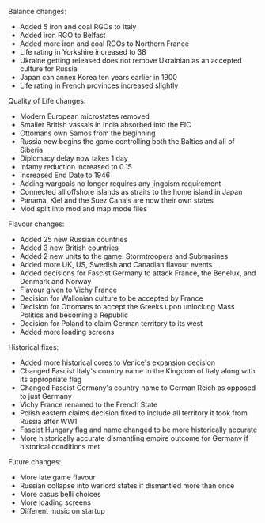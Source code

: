 Balance changes:

- Added 5 iron and coal RGOs to Italy
- Added iron RGO to Belfast
- Added more iron and coal RGOs to Northern France
- Life rating in Yorkshire increased to 38
- Ukraine getting released does not remove Ukrainian as an accepted culture for Russia
- Japan can annex Korea ten years earlier in 1900
- Life rating in French provinces increased slightly

Quality of Life changes:

- Modern European microstates removed
- Smaller British vassals in India absorbed into the EIC
- Ottomans own Samos from the beginning
- Russia now begins the game controlling both the Baltics and all of Siberia
- Diplomacy delay now takes 1 day
- Infamy reduction increased to 0.15
- Increased End Date to 1946
- Adding wargoals no longer requires any jingoism requirement
- Connected all offshore islands as straits to the home island in Japan
- Panama, Kiel and the Suez Canals are now their own states
- Mod split into mod and map mode files

Flavour changes:

- Added 25 new Russian countries
- Added 3 new British countries
- Added 2 new units to the game: Stormtroopers and Submarines
- Added more UK, US, Swedish and Canadian flavour events
- Added decisions for Fascist Germany to attack France, the Benelux, and Denmark and Norway
- Flavour given to Vichy France
- Decision for Wallonian culture to be accepted by France
- Decision for Ottomans to accept the Greeks upon unlocking Mass Politics and becoming a Republic
- Decision for Poland to claim German territory to its west
- Added more loading screens

Historical fixes:

- Added more historical cores to Venice's expansion decision
- Changed Fascist Italy's country name to the Kingdom of Italy along with its appropriate flag
- Changed Fascist Germany's country name to German Reich as opposed to just Germany
- Vichy France renamed to the French State
- Polish eastern claims decision fixed to include all territory it took from Russia after WW1
- Fascist Hungary flag and name changed to be more historically accurate
- More historically accurate dismantling empire outcome for Germany if historical conditions met

Future changes:

- More late game flavour
- Russian collapse into warlord states if dismantled more than once
- More casus belli choices
- More loading screens
- Different music on startup